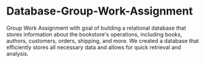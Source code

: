 # Database-Group-Work-Assignment
Group Work Assignment with goal of building a relational database that stores information about the bookstore's operations, including books, authors, customers, orders, shipping, and more. We created a database that efficiently stores all necessary data and allows for quick retrieval and analysis.
